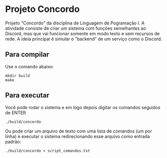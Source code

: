# Projeto Concordo

Projeto "Concordo" da disciplina de Linguagem de Pogramação I.
A atividade consiste de criar um sistema com funções semelhantes ao Discord, mas que vai funcionar somente em modo texto e sem recursos de rede.
A ideia principal é simular o “backend” de um serviço como o Discord.

## Para compilar

Use o comando abaixo:

```console
mkdir build
make
```

## Para executar

Você pode rodar o sistema e em logo depois digitar os comandos seguidos de ENTER

```console
./build/concordo
```

Ou pode criar um arquivo de texto com uma lista de comandos (um por linha) e executar o sistema redirecionando esse arquivo como entrada padrão:

```console
./build/concordo < script_comandos.txt
```
